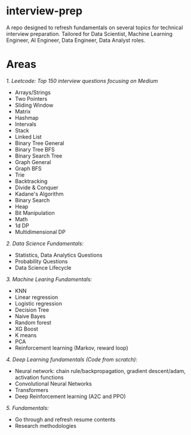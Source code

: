 # interview-prep

A repo designed to refresh fundamentals on several topics for technical interview preparation. Tailored for Data Scientist, Machine Learning Engineer, AI Engineer, Data Engineer, Data Analyst roles.

# Areas

_1. Leetcode: Top 150 interview questions focusing on Medium_

- Arrays/Strings
- Two Pointers
- Sliding Window
- Matrix
- Hashmap
- Intervals
- Stack
- Linked List
- Binary Tree General
- Binary Tree BFS
- Binary Search Tree
- Graph General
- Graph BFS
- Trie
- Backtracking
- Divide & Conquer
- Kadane's Algorithm
- Binary Search
- Heap
- Bit Manipulation
- Math
- 1d DP
- Multidimensional DP

_2. Data Science Fundamentals:_

- Statistics, Data Analytics Questions
- Probability Questions
- Data Science Lifecycle

_3. Machine Learing Fundamentals:_

- KNN
- Linear regression
- Logistic regression
- Decision Tree
- Naive Bayes
- Random forest
- XG Boost
- K means
- PCA
- Reinforcement learning (Markov, reward loop)

_4. Deep Learning fundamentals (Code from scratch):_

- Neural network: chain rule/backpropagation, gradient descent/adam, activation functions
- Convolutional Neural Networks
- Transformers
- Deep Reinforcement learning (A2C and PPO)

_5. Fundamentals:_

- Go through and refresh resume contents
- Research methodologies
